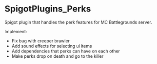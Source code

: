 # SpigotPlugins_Perks
Spigot plugin that handles the perk features for MC Battlegrounds server.

Implement:
- Fix bug with creeper brawler
- Add sound effects for selecting ui items
- Add dependencies that perks can have on each other
- Make perks drop on death and go to the killer